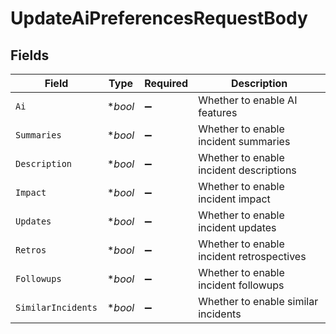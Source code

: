 # UpdateAiPreferencesRequestBody


## Fields

| Field                                     | Type                                      | Required                                  | Description                               |
| ----------------------------------------- | ----------------------------------------- | ----------------------------------------- | ----------------------------------------- |
| `Ai`                                      | **bool*                                   | :heavy_minus_sign:                        | Whether to enable AI features             |
| `Summaries`                               | **bool*                                   | :heavy_minus_sign:                        | Whether to enable incident summaries      |
| `Description`                             | **bool*                                   | :heavy_minus_sign:                        | Whether to enable incident descriptions   |
| `Impact`                                  | **bool*                                   | :heavy_minus_sign:                        | Whether to enable incident impact         |
| `Updates`                                 | **bool*                                   | :heavy_minus_sign:                        | Whether to enable incident updates        |
| `Retros`                                  | **bool*                                   | :heavy_minus_sign:                        | Whether to enable incident retrospectives |
| `Followups`                               | **bool*                                   | :heavy_minus_sign:                        | Whether to enable incident followups      |
| `SimilarIncidents`                        | **bool*                                   | :heavy_minus_sign:                        | Whether to enable similar incidents       |